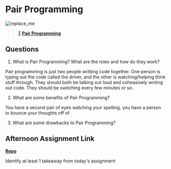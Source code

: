 # Pair Programming

![replace_me](https://codeworks.blob.core.windows.net/public/assets/img/illustrations/placeholder.svg)

> **📖 [Pair Programming](https://codeworksacademy.com/fs-student-guide/resources/wk7/01-Pair-Programming)**

## Questions 

1. What is Pair Programming? What are the roles and how do they work?

  Pair programming is just two people writting code together. One person is typing out the code called the driver, and the other is watching/helping think stuff through. They should both be talking out loud and coheasively writing out code. They should be switching every few minutes or so.

2. What are some benefits of Pair Programming?

  You have a second pair of eyes watching your spelling, you have a person to bounce your thoughts off of 

3. What are some drawbacks to Pair Programming?

## Afternoon Assignment Link

**[Repo](https://github.com/Luke-Yost/<ASSIGNMENT_REPO>)**

Identify at least 1 takeaway from today's assignment
